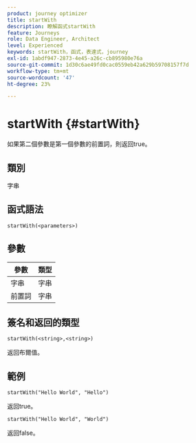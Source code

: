 ```yaml
---
product: journey optimizer
title: startWith
description: 瞭解函式startWith
feature: Journeys
role: Data Engineer, Architect
level: Experienced
keywords: startWith，函式，表達式，journey
exl-id: 1abdf947-2873-4e45-a26c-cb895980e76a
source-git-commit: 1d30c6ae49fd0cac0559eb42a629b59708157f7d
workflow-type: tm+mt
source-wordcount: '47'
ht-degree: 23%

---
```


# startWith {#startWith}

如果第二個參數是第一個參數的前置詞，則返回true。

## 類別

字串

## 函式語法

`startWith(<parameters>)`

## 參數

| 參數 | 類型 |
|-------------|--------|
| 字串 | 字串 |
| 前置詞 | 字串 |

## 簽名和返回的類型

`startWith(<string>,<string>)`

返回布爾值。

## 範例

`startWith("Hello World", "Hello")`

返回true。

`startWith("Hello World", "World")`

返回false。
